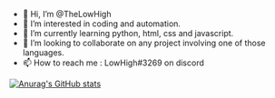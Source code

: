 - 👋 Hi, I’m @TheLowHigh
- 👀 I’m interested in coding and automation.
- 🌱 I’m currently learning python, html, css and javascript.
- 💞️ I’m looking to collaborate on any project involving one of those languages.
- 📫 How to reach me : LowHigh#3269 on discord

[![Anurag's GitHub stats](https://github-readme-stats.vercel.app/api?username=TheLowigh)](https://github.com/anuraghazra/github-readme-stats)
